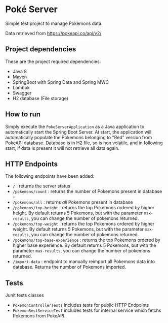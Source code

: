 # Poké Server

Simple test project to manage Pokemons data.

Data retrieved from https://pokeapi.co/api/v2/

## Project dependencies
These are the project required dependencies:

 - Java 8
 - Maven
 - SpringBoot with Spring Data and Spring MWC
 - Lombok
 - Swagger
 - H2 database (File storage)

## How to run

Simply execute the `PokeServerApplication` as a Java application to automatically start the Spring Boot Server. At start, the application will automatically populate the Pokemons belonging to "Red" version from PokeAPI database. Database is in H2 file, so is non volatile, and in following start, if data is present it will not retrieve all data again.

## HTTP Endpoints

The following endpoints have been added:

 - `/` : returns the server status
 - `/pokemons/count` : returns the number of Pokemons present in database - 
 - `/pokemons/all` : returns *all* Pokemons present in database
 - `/pokemons/top-height` : returns the top Pokemons ordered by higher height. By default returns 5 Pokemons, but with the parameter `max-results`, you can change the number of pokemons returned.
 -  `/pokemons/top-weight` : returns the top Pokemons ordered by higher weight. By default returns 5 Pokemons, but with the parameter `max-results`, you can change the number of pokemons returned.
 - `/pokemons/top-base-experience` : returns the top Pokemons ordered by higher base experience. By default returns 5 Pokemons, but with the parameter `max-results`, you can change the number of pokemons returned. 
 - `/import-data` : endpoint to manually reimport all Pokemons data into database. Returns the number of Pokemons imported.
 
## Tests

Junit tests classes 
- `PokemonControllerTests` includes tests for public HTTP Endpoints 
- `PokemonRestServiceTest` includes tests for internal service which fetchs Pokemons from PokeAPI.
